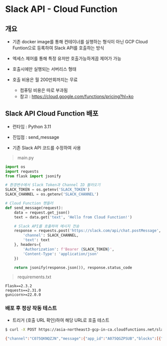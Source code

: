 # Slack API - Cloud Function

## 개요 
- 기존 docker image를 통해 컨테이너를 실행하는 형식이 아닌 GCP Cloud Funtion으로 등록하여 Slack API를 호출하는 방식

- 엑세스 제어를 통해 특정 유저만 호출가능하게끔 제어가 가능 

- 호출시에만 실행되는 서버리스 형태

- 호출 비용은 월 200만회까지는 무료
    - 컴퓨팅 비용은 따로 부과됨
    - 참고 :  https://cloud.google.com/functions/pricing?hl=ko


## Slack API Cloud Function 배포 

- 런타임 : Python 3.11
- 진입점 : send_message

- 기존 Slack API 코드를 수정하여 사용
> main.py
```py
import os
import requests
from flask import jsonify

# 환경변수에서 Slack Token과 Channel ID 불러오기
SLACK_TOKEN = os.getenv('SLACK_TOKEN')
SLACK_CHANNEL = os.getenv('SLACK_CHANNEL')

# Cloud Function 핸들러
def send_message(request):
    data = request.get_json()
    text = data.get('text', 'Hello from Cloud Function!')

    # Slack API를 호출하여 메시지 전송
    response = requests.post('https://slack.com/api/chat.postMessage', json={
        'channel': SLACK_CHANNEL,
        'text': text
    }, headers={
        'Authorization': f'Bearer {SLACK_TOKEN}',
        'Content-Type': 'application/json'
    })

    return jsonify(response.json()), response.status_code

```
> requirements.txt
```
Flask==2.3.2
requests==2.31.0
gunicorn>=22.0.0
```

### 배포 후 정상 작동 테스트 
- 트리거 (호출 URL 확인)하여 해당 URL로 호출  테스트 

```sh
$ curl -X POST https://asia-northeast3-gcp-in-ca.cloudfunctions.net/slack-api -H "Content-Type: application/json" -d '{"text": "Hello from Cloud Function!"}'

{"channel":"C075QKNQZJN","message":{"app_id":"A075QGZPSUB","blocks":[{"block_id":"DA0","elements":[{"elements":[{"text":"Hello from Cloud Function!","type":"text"}],"type":"rich_text_section"}],"type":"rich_text"}],"bot_id":"B07Q9PEJZB2","bot_profile":{"app_id":"A075QGZPSUB","deleted":false,"icons":{"image_36":"https://a.slack-edge.com/80588/img/plugins/app/bot_36.png","image_48":"https://a.slack-edge.com/80588/img/plugins/app/bot_48.png","image_72":"https://a.slack-edge.com/80588/img/plugins/app/service_72.png"},"id":"B07Q9PEJZB2","name":"test-app","team_id":"T07639T5HFB","updated":1727680976},"team":"T07639T5HFB","text":"Hello from Cloud Function!","ts":"1727855635.534319","type":"message","user":"U076DDF2PHN"},"ok":true,"response_metadata":{"warnings":["missing_charset"]},"ts":"1727855635.534319","warning":"missing_charset"}
```